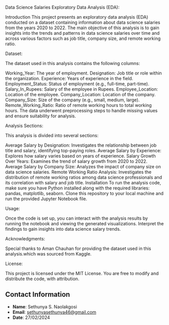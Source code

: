 Data Science Salaries Exploratory Data Analysis (EDA):

Introduction
This project presents an exploratory data analysis (EDA) conducted on a dataset containing information about data science salaries from the years 2020 to 2022. The main objective of this analysis is to gain insights into the trends and patterns in data science salaries over time and across various factors such as job title, company size, and remote working ratio.

Dataset:

The dataset used in this analysis contains the following columns:

Working_Year: The year of employment.
Designation: Job title or role within the organization.
Experience: Years of experience in the field.
Employment_Status: Status of employment (e.g., full-time, part-time).
Salary_In_Rupees: Salary of the employee in Rupees.
Employee_Location: Location of the employee.
Company_Location: Location of the company.
Company_Size: Size of the company (e.g., small, medium, large).
Remote_Working_Ratio: Ratio of remote working hours to total working hours.
The data underwent preprocessing steps to handle missing values and ensure suitability for analysis.

Analysis Sections:

This analysis is divided into several sections:

Average Salary by Designation: Investigates the relationship between job title and salary, identifying top-paying roles.
Average Salary by Experience: Explores how salary varies based on years of experience.
Salary Growth Over Years: Examines the trend of salary growth from 2020 to 2022.
Average Salary by Company Size: Analyzes the impact of company size on data science salaries.
Remote Working Ratio Analysis: Investigates the distribution of remote working ratios among data science professionals and its correlation with salary and job title.
Installation
To run the analysis code, make sure you have Python installed along with the required libraries: pandas, matplotlib, seaborn. Clone this repository to your local machine and run the provided Jupyter Notebook file.

Usage:

Once the code is set up, you can interact with the analysis results by running the notebook and viewing the generated visualizations. Interpret the findings to gain insights into data science salary trends.

Acknowledgments:

Special thanks to Aman Chauhan for providing the dataset used in this analysis.which was sourced from Kaggle. 

License:

This project is licensed under the MIT License. You are free to modify and distribute the code, with attribution.

## Contact Information

- **Name**: Sethunya S. Naolakgosi
- **Email**: sethunyasethunya46@gmail.com
- **Date**: 27/02/2024

